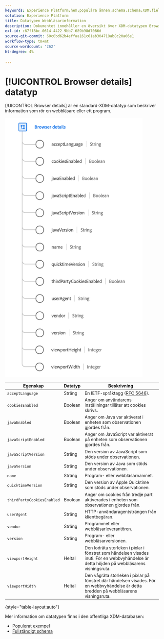 ```yaml
---
keywords: Experience Platform;hem;populära ämnen;schema;schema;XDM;fields;schemas;schemas;scheman;webbläsare;webbläsarinformation;datatyp;datatyp;datatyp;data type;
solution: Experience Platform
title: Datatypen Webbläsarinformation
description: Dokumentet innehåller en översikt över XDM-datatypen Browser Details.
exl-id: c67ff8bc-0614-4422-9bb7-689b98d7086d
source-git-commit: 60c0bd62b4effaa161c61ab304718ab8c20a06e1
workflow-type: tm+mt
source-wordcount: '262'
ht-degree: 4%

---
```


# [!UICONTROL Browser details] datatyp

[!UICONTROL Browser details] är en standard-XDM-datatyp som beskriver information som rör en webbläsare eller ett program.

<img src="../images/data-types/browser-details.png" width="450" /><br />

| Egenskap | Datatyp | Beskrivning |
| --- | --- | --- |
| `acceptLanguage` | Sträng | En IETF-språktagg ([RFC 5646](https://tools.ietf.org/html/rfc5646)). |
| `cookiesEnabled` | Boolean | Anger om användarens inställningar tillåter att cookies skrivs. |
| `javaEnabled` | Boolean | Anger om Java var aktiverat i enheten som observationen gjordes från. |
| `javaScriptEnabled` | Boolean | Anger om JavaScript var aktiverat på enheten som observationen gjordes från. |
| `javaScriptVersion` | Sträng | Den version av JavaScript som stöds under observationen. |
| `javaVersion` | Sträng | Den version av Java som stöds under observationen. |
| `name` | Sträng | Program- eller webbläsarnamnet. |
| `quicktimeVersion` | Sträng | Den version av Apple Quicktime som stöds under observationen. |
| `thirdPartyCookiesEnabled` | Boolean | Anger om cookies från tredje part aktiverades i enheten som observationen gjordes från. |
| `userAgent` | Sträng | HTTP-användaragentsträngen från klientbegäran. |
| `vendor` | Sträng | Programmet eller webbläsarleverantören. |
| `version` | Sträng | Program- eller webbläsarversionen. |
| `viewportHeight` | Heltal | Den lodräta storleken i pixlar i fönstret som händelsen visades inuti. För en webbvyhändelse är detta höjden på webbläsarens visningsruta. |
| `viewportWidth` | Heltal | Den vågräta storleken i pixlar på fönstret där händelsen visades. För en webbvyhändelse är detta bredden på webbläsarens visningsruta. |

{style=&quot;table-layout:auto&quot;}

Mer information om datatypen finns i den offentliga XDM-databasen:

* [Populerat exempel](https://github.com/adobe/xdm/blob/master/components/datatypes/browserdetails.example.1.json)
* [Fullständigt schema](https://github.com/adobe/xdm/blob/master/components/datatypes/browserdetails.schema.json)
